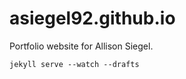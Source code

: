 asiegel92.github.io
===================

Portfolio website for Allison Siegel.
```
jekyll serve --watch --drafts
```